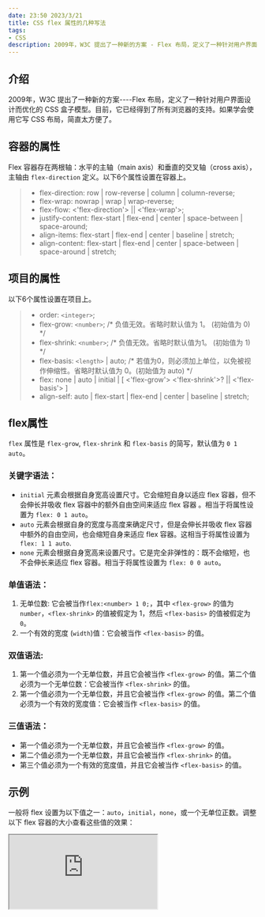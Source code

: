 ```yaml
---
date: 23:50 2023/3/21
title: CSS flex 属性的几种写法
tags:
- CSS
description: 2009年，W3C 提出了一种新的方案 - Flex 布局，定义了一种针对用户界面设计而优化的 CSS 盒子模型。目前，它已经得到了所有浏览器的支持。如果学会使用它写 CSS 布局，简直太方便了。
---
```

## 介绍
2009年，W3C 提出了一种新的方案----Flex 布局，定义了一种针对用户界面设计而优化的 CSS 盒子模型。目前，它已经得到了所有浏览器的支持。如果学会使用它写 CSS 布局，简直太方便了。

## 容器的属性
Flex 容器存在两根轴：水平的主轴（main axis）和垂直的交叉轴（cross axis），主轴由 `flex-direction` 定义。以下6个属性设置在容器上。
> - flex-direction: row | row-reverse | column | column-reverse;
> - flex-wrap: nowrap | wrap | wrap-reverse;
> - flex-flow: <'flex-direction'> || <'flex-wrap'>;
> - justify-content: flex-start | flex-end | center | space-between | space-around;
> - align-items: flex-start | flex-end | center | baseline | stretch;
> - align-content: flex-start | flex-end | center | space-between | space-around | stretch;

## 项目的属性
以下6个属性设置在项目上。
> - order: `<integer>`;
> - flex-grow: `<number>`; /* 负值无效。省略时默认值为 1。 (初始值为 0) */
> - flex-shrink: `<number>`; /* 负值无效。省略时默认值为1。 (初始值为 1) */
> - flex-basis: `<length>` | auto; /* 若值为0，则必须加上单位，以免被视作伸缩性。省略时默认值为 0。(初始值为 auto) */
> - flex: none | auto | initial  | [ <'flex-grow'> <'flex-shrink'>? || <'flex-basis'> ]
> - align-self: auto | flex-start | flex-end | center | baseline | stretch;

## flex属性
`flex` 属性是 `flex-grow`, `flex-shrink` 和 `flex-basis` 的简写，默认值为 `0 1 auto`。

### 关键字语法：
- `initial`
    元素会根据自身宽高设置尺寸。它会缩短自身以适应 flex 容器，但不会伸长并吸收 flex 容器中的额外自由空间来适应 flex 容器 。相当于将属性设置为 `flex: 0 1 auto`。
- `auto`
    元素会根据自身的宽度与高度来确定尺寸，但是会伸长并吸收 flex 容器中额外的自由空间，也会缩短自身来适应 flex 容器。这相当于将属性设置为 `flex: 1 1 auto`.
- `none`
    元素会根据自身宽高来设置尺寸。它是完全非弹性的：既不会缩短，也不会伸长来适应 flex 容器。相当于将属性设置为 `flex: 0 0 auto`。

### 单值语法：
1. 无单位数: 它会被当作`flex:<number> 1 0;`，其中 `<flex-grow>` 的值为 `number`，`<flex-shrink>` 的值被假定为 1，然后 `<flex-basis>` 的值被假定为`0`。
2. 一个有效的宽度 (`width`)值：它会被当作 `<flex-basis>` 的值。

### 双值语法:
1. 第一个值必须为一个无单位数，并且它会被当作 `<flex-grow>` 的值。第二个值必须为一个无单位数：它会被当作 `<flex-shrink>` 的值。
2. 第一个值必须为一个无单位数，并且它会被当作 `<flex-grow>` 的值。第二个值必须为一个有效的宽度值：它会被当作 `<flex-basis>` 的值。

### 三值语法：
- 第一个值必须为一个无单位数，并且它会被当作 `<flex-grow>` 的值。
- 第二个值必须为一个无单位数，并且它会被当作 `<flex-shrink>` 的值。
- 第三个值必须为一个有效的宽度值，并且它会被当作 `<flex-basis>` 的值。

## 示例
一般将 flex 设置为以下值之一：`auto`，`initial`，`none`，或一个无单位正数。调整以下 flex 容器的大小查看这些值的效果：
<iframe src="https://code.juejin.cn/pen/7125330277345263629"></iframe>
